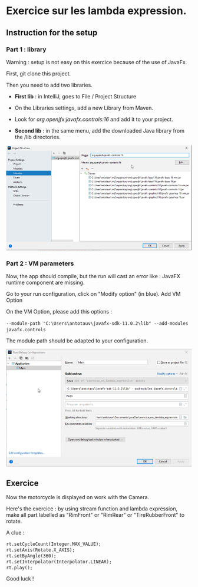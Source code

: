# Exercice sur les lambda expression.

## Instruction for the setup

### Part 1 : library

Warning : setup is not easy on this exercice because of the use of JavaFx.

First, git clone this project.

Then you need to add two libraries.
* **First lib** : in IntelliJ, goes to File / Project Structure
* On the Libraries settings, add a new Library from Maven.
* Look for _org.openjfx:javafx.controls:16_ and add it to your project.

* **Second lib** : in the same menu, add the downloaded Java library from the /lib directories.

![](librarie_settings.png)

### Part 2 : VM parameters

Now, the app should compile, but the run will cast an error like : JavaFX runtime component are missing.

Go to your run configuration, click on "Modify option" (in blue).
Add VM Option

On the VM Option, please add this options : 

`--module-path "C:\Users\antotauv\javafx-sdk-11.0.2\lib" --add-modules javafx.controls`

The module path should be adapted to your configuration.

![](run_configuration_jfx.png)

## Exercice
Now the motorcycle is displayed on work with the Camera. 

Here's the exercice : by using stream function and lambda expression, 
make all part labelled as "RimFront" or "RimRear" or "TireRubberFront" to rotate.

A clue :
```RotateTransition rt = new RotateTransition(Duration.seconds(1), parts);
rt.setCycleCount(Integer.MAX_VALUE);
rt.setAxis(Rotate.X_AXIS);
rt.setByAngle(360);
rt.setInterpolator(Interpolator.LINEAR);
rt.play();
```

Good luck !